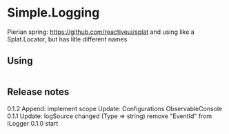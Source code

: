 # Simple.Logging

Pierian spring:
https://github.com/reactiveui/splat
and using like a Splat.Locator, but has litle different names

##	Using
```cs
```

##  Release notes
0.1.2
	Append:
		implement scope
	Update:
		Configurations
		ObservableConsole
0.1.1
	Update:
		logSource changed (Type => string)
		remove "EventId" from ILogger
0.1.0
	start
